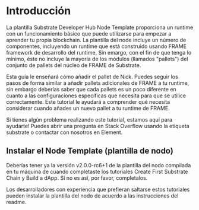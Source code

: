 # Introducción

La plantilla Substrate Developer Hub Node Template proporciona un runtime con un funcionamiento básico que puede utilizarse para empezar a aprender tu propia blockchain. La plantilla del node incluye un número de componentes, incluyendo un runtime que está construido usando FRAME framework de desarrollo del runtime, Sin emargo, con el fin de que tenga lo mínimo, éste no incluye la mayoría de los módulos (llamados "pallets") del conjunto de pallets del núcleo de FRAME de Substrate.

Esta guía le enseñará cómo añadir el pallet de Nick. Puedes seguir los pasos de forma similar a añadir pallets adicionales de FRAME a tu runtime, sin embargo deberías saber que cada pallets es un poco diferente en cuanto a las configuraciones específicas que necesita para que se utilice correctamente. Este tutorial le ayudará a comprender qué necesita considerar cuando añades un nuevo pallet a tu runtime de FRAME.

Si tienes algún problema realizando este tutorial, estamos aquí para ayudarte! Puedes abrir una pregunta en Stack Overflow usando la etiqueta substrate o contactar con nosotros en Element.

## Instalar el Node Template (plantilla de nodo)

Deberías tener ya la versión v2.0.0-rc6+1 de la plantilla del nodo compilada en tu máquina de cuando completaste los tutoriales Create First Substrate Chain y Build a dApp. Si no es así, por favor, completalos.

Los desarrolladores con experiencia que prefieran saltarse estos tutoriales pueden instalar la plantilla del nodo de acuerdo a las instrucciones del readme.